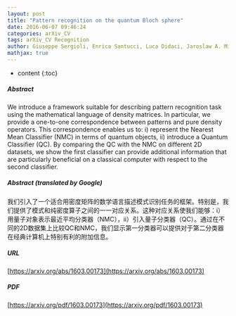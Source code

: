 ```yaml
---
layout: post
title: "Pattern recognition on the quantum Bloch sphere"
date: 2016-06-07 09:46:24
categories: arXiv_CV
tags: arXiv_CV Recognition
author: Giuseppe Sergioli, Enrica Santucci, Luca Didaci, Jaroslaw A. Miszczak, Roberto Giuntini
mathjax: true
---
```


* content
{:toc}

##### Abstract
We introduce a framework suitable for describing pattern recognition task using the mathematical language of density matrices. In particular, we provide a one-to-one correspondence between patterns and pure density operators. This correspondence enables us to: i) represent the Nearest Mean Classifier (NMC) in terms of quantum objects, ii) introduce a Quantum Classifier (QC). By comparing the QC with the NMC on different 2D datasets, we show the first classifier can provide additional information that are particularly beneficial on a classical computer with respect to the second classifier.

##### Abstract (translated by Google)
我们引入了一个适合用密度矩阵的数学语言描述模式识别任务的框架。特别是，我们提供了模式和纯密度算子之间的一一对应关系。这种对应关系使我们能够：i）用量子对象表示最近平均分类器（NMC），ii）引入量子分类器（QC）。通过在不同的2D数据集上比较QC和NMC，我们显示第一分类器可以提供对于第二分类器在经典计算机上特别有利的附加信息。

##### URL
[https://arxiv.org/abs/1603.00173](https://arxiv.org/abs/1603.00173)

##### PDF
[https://arxiv.org/pdf/1603.00173](https://arxiv.org/pdf/1603.00173)

